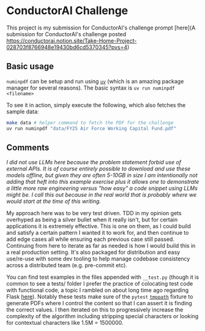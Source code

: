 # ConductorAI Challenge

This project is my submission for ConductorAI's challenge prompt [here](A submission for ConductorAI's challenge posted https://conductorai.notion.site/Take-Home-Project-028703f8766948e19430bd6cd5370345?pvs=4)

## Basic usage

`numinpdf` can be setup and run using [`uv`](https://docs.astral.sh/uv/) (which is an amazing package manager
for several reasons). The basic syntax is `uv run numinpdf <filename>`

To see it in action, simply execute the following, which also fetches the sample data:

```bash
make data # helper command to fetch the PDF for the challenge
uv run numinpdf "data/FY25 Air Force Working Capital Fund.pdf"
```

## Comments

_I did not use LLMs here because the problem statement forbid use of external APIs. It is of course entirely possible to download and use these models offline, but given they are often 5-10GB in size I am intentionally not adding that heft into this example exercise plus it allows one to demonstrate a little more raw engineering versus "how easy" a code snippet using LLMs might be. I call this out because in the real world that is probably where we would start at the time of this writing._

My approach here was to be very test driven. TDD in my opinion gets overhyped as being a silver bullet when it really isn't, but for certain applications it is extremely effective. This is one on them, as I could build and satisfy a certain pattern I wanted it to work for, and then continue to add edge cases all while ensuring each previous case still passed. Continuing from here to iterate as far as needed is how I would build this in a real production setting. It's also packaged for distribution and easy use/re-use with some dev tooling to help manage codebase consistency across a distributed team (e.g. pre-commit etc).

You can find test examples in the files appended with `__test.py` (though it is common to see a tests/ folder I prefer the practice of colocating test code with functional code, a topic I rambled on about long time ago regarding Flask [here](https://apryor6.github.io/2019-05-20-flask-api-example/)). Notably these tests make sure of the `pytest` [`tmppath`](https://docs.pytest.org/en/stable/how-to/tmp_path.html) fixture to generate PDFs where I control the content so that I can assert it is finding the correct values. I then iterated on this to progressively increase the complexity of the algorithm including stripping special characters or looking for contextual characters like 1.5M = 1500000.
